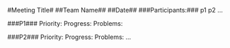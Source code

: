 #Meeting Title#
##Team Name##
##Date##
###Participants:###
p1
p2
...

###P1###
Priority:
Progress:
Problems:

###P2###
Priority:
Progress:
Problems:
...
